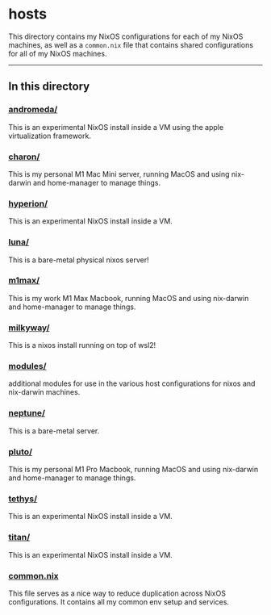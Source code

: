 # hosts

This directory contains my NixOS configurations for each of my NixOS machines, as well as a `common.nix` file that contains shared configurations for all of my NixOS machines.

---

## In this directory

### [andromeda/](./andromeda)

This is an experimental NixOS install inside a VM using the apple virtualization framework.

### [charon/](./charon)

This is my personal M1 Mac Mini server, running MacOS and using nix-darwin and home-manager to manage things.

### [hyperion/](./hyperion)

This is an experimental NixOS install inside a VM.

### [luna/](./luna)

This is a bare-metal physical nixos server!

### [m1max/](./m1max)

This is my work M1 Max Macbook, running MacOS and using nix-darwin and home-manager to manage things.

### [milkyway/](./milkyway/)

This is a nixos install running on top of wsl2!

### [modules/](./modules)

additional modules for use in the various host configurations for nixos and nix-darwin machines.

### [neptune/](./neptune)

This is a bare-metal server.

### [pluto/](./pluto)

This is my personal M1 Pro Macbook, running MacOS and using nix-darwin and home-manager to manage things.

### [tethys/](./tethys)

This is an experimental NixOS install inside a VM.

### [titan/](./titan)

This is an experimental NixOS install inside a VM.

### [common.nix](./common.nix)

This file serves as a nice way to reduce duplication across NixOS configurations. It contains all my common env setup and services.
